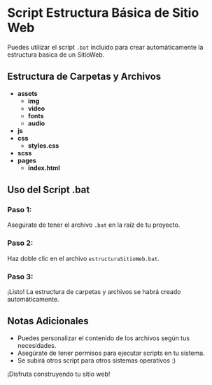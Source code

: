 # Script Estructura Básica de Sitio Web

Puedes utilizar el script `.bat` incluido para crear automáticamente la estructura basica de un SitioWeb.

## Estructura de Carpetas y Archivos

- **assets**
  - **img**
  - **video**
  - **fonts**
  - **audio**
- **js**
- **css**
  - **styles.css**
- **scss**
- **pages**
  - **index.html**

## Uso del Script .bat

### Paso 1:
Asegúrate de tener el archivo `.bat` en la raíz de tu proyecto.

### Paso 2:
Haz doble clic en el archivo `estructuraSitioWeb.bat`.

### Paso 3:
¡Listo! La estructura de carpetas y archivos se habrá creado automáticamente.

## Notas Adicionales
- Puedes personalizar el contenido de los archivos según tus necesidades.
- Asegúrate de tener permisos para ejecutar scripts en tu sistema.
- Se subirá otros script para otros sistemas operativos :)

¡Disfruta construyendo tu sitio web!
